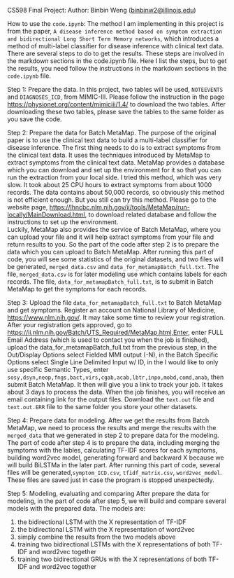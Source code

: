 
CS598 Final Project:
Author: Binbin Weng (binbinw2@illinois.edu)

How to use the `code.ipynb`:
The method I am implementing in this project is from the paper, `A disease inference method based on symptom extraction and bidirectional Long Short Term Memory networks`, which introduces a method of multi-label classifier for disease inference with clinical text data. There are several steps to do to get the results. These steps are involved in the markdown sections in the code.ipynb file. Here I list the steps, but to get the results, you need follow the instructions in the markdown sections in the `code.ipynb` file.

Step 1: Prepare the data.
In this project, two tables will be used, `NOTEEVENTS` and `DIAGNOSES_ICD`, from MIMIC-III. Please follow the instruction in the page https://physionet.org/content/mimiciii/1.4/ to download the two tables. After downloading these two tables, please save the tables to the same folder as you save the code.

Step 2: Prepare the data for Batch MetaMap.
The purpose of the original paper is to use the clinical text data to build a multi-label classifier for disease inference. The first thing needs to do is to extract symptoms from the clinical text data. It uses the techniques introduced by MetaMap to extract symptoms from the clinical text data. 
MetaMap provides a database which you can download and set up the environment for it so that you can run the extraction from your local side. I tried this method, which was very slow. It took about 25 CPU hours to extract symptoms from about 1000 records. The data contains about 50,000 records, so obviously this method is not efficient enough. But you still can try this method. Please go to the website page, https://lhncbc.nlm.nih.gov/ii/tools/MetaMap/run-locally/MainDownload.html, to download related database and follow the instructions to set up the environment.  
Luckily, MetaMap also provides the service of Batch MetaMap, where you can upload your file and it will help extract symptoms from your file and return results to you. So the part of the code after step 2 is to prepare the data which you can upload to Batch MetaMap. After running this part of code, you will see some statistics of the original datasets, and two files will be generated, `merged_data.csv` and `data_for_metamapBatch_full.txt`. The file, `merged_data.csv` is for later modeling use which contains labels for each records. The file, `data_for_metamapBatch_full.txt`, is to submit in Batch MetaMap to get the symptoms for each records.

Step 3: Upload the file `data_for_metamapBatch_full.txt` to Batch MetaMap and get symptoms.
Register an account on National Library of Medicine, https://www.nlm.nih.gov/. It may take some time to review your registration.
After your registration gets approved, go to https://ii.nlm.nih.gov/Batch/UTS_Required/MetaMap.html,Enter, enter FULL Email Address (which is used to contact you when the job is finished), upload the data_for_metamapBatch_full.txt from the previous step, in the Out/Display Options select Fielded MMI output (-N), in the Batch Specific Options select Single Line Delimited Input w/ ID, in the I would like to only use specific Semantic Types, enter `sosy,dsyn,neop,fngs,bact,virs,cgab,acab,lbtr,inpo,mobd,comd,anab`, then submit Batch MetaMap. It then will give you a link to track your job. It takes about 3 days to process the data. When the job finishes, you will receive an email containing link for the output files. Download the `text.out` file and `text.out.ERR` file to the same folder you store your other datasets.

Step 4: Prepare data for modeling.
After we get the results from Batch MetaMap, we need to process the results and merge the results with the `merged_data` that we generated in step 2 to prepare data for the modeling. The part of code after step 4 is to prepare the data, including merging the symptoms with the lables, calculating TF-IDF scores for each symptoms, building word2vec model, generating forward and backward X because we will build BiLSTMa in the later part. After running this part of code, several files will be generated,`symptom_ICD.csv`, `tfidf_matrix.csv`, `word2vec_model`. These files are saved just in case the program is stopped unexpectedly.

Step 5: Modeling, evaluating and comparing
After prepare the data for modeling, in the part of code after step 5, we will build and compare several models with the prepared data. 
The models are:
1. the bidirectional LSTM with the X representation of TF-IDF
2. the bidirectional LSTM with the X representation of word2vec
3. simply combine the results from the two models above
4. training two bidirectional LSTMs with the X representations of both TF-IDF and word2vec together
5. training two bidirectional GRUs with the X representations of both TF-IDF and word2vec together